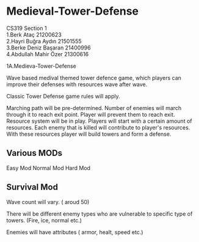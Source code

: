 # Medieval-Tower-Defense 

CS319 Section 1<br />
1.Berk Ataç 21200623 <br />
2.Hayri Buğra Aydın 21501555 <br />
3.Berke Deniz Başaran 21400996 <br />
4.Abdullah Mahir Özer 21300616<br />

1A.Medieva-Tower-Defense

Wave based medival themed tower defence game, which players can improve their defenses with resources wave after wave.

Classic Tower Defense game rules will apply.  

Marching path will be pre-determined. Number of enemies will march through it to reach exit point. Player will prevent them to reach exit.
Resource system will be in play. Players will start with a certain amount of resources. Each enemy that is killed will contribute to player's resources.
With these resources player will build towers and form a defense.

Various MODs
----------------
Easy Mod
Normal Mod
Hard Mod

Survival Mod
----------------
Wave count will vary. ( aroud 50)

There will be different enemy types who are vulnerable to specific type of towers. (Fire, ice, normal etc.)

Enemies will have attributes ( armor, healt, speed etc.)


